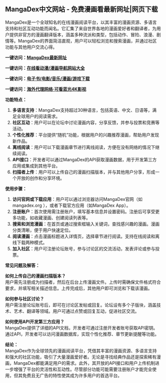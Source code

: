 <h2>MangaDex中文网站 - 免费漫画看最新网址|网页下载</h2>
<p>MangaDex是一个全球知名的在线漫画阅读平台，以其丰富的漫画资源、多语言支持和社区互动功能而闻名。它汇集了来自世界各地的漫画爱好者和翻译者，为用户提供非官方的漫画翻译版本，涵盖多种流派和类型，包括动作、冒险、浪漫、剧情等。MangaDex的界面简洁直观，用户可以轻松浏览和搜索漫画，并通过社区功能与其他用户交流心得。</p>
<p><strong>一键访问：</strong><a href="https://www.rymdh.com/sites/15845.html" target="_blank"><strong>MangaDex最新网址</strong></a></p>
<p><strong>一键访问：</strong><a href="https://www.rymdh.com/favorites/dongmanerciyuan" target="_blank"><strong>在线看动漫/漫画导航网站大全</strong></a></p>
<p><strong>一键访问：</strong><a href="https://wangpanziyuan.pages.dev/" target="_blank"><strong>电子书/电影/音乐/漫画/游戏下载</strong></a></p>
<p><strong>一键访问：</strong><a href="http://ip.harmonylink.net/share/e82025" target="_blank"><strong>海外代理网络·可看蓝光4K影视</strong></a></p>
<p><strong>功能特点：</strong></p>
<ol>
  <li><strong>多语言支持</strong>：MangaDex支持超过30种语言，包括英语、中文、日语等，满足全球用户的阅读需求。</li>
  <li><strong>社区互动</strong>：用户可以在论坛中讨论漫画内容，分享反馈，并参与投票和竞赛等活动。</li>
  <li><strong>个性化推荐</strong>：平台提供“随机”功能，根据用户的兴趣推荐漫画，帮助用户发现新作品。</li>
  <li><strong>离线阅读</strong>：用户可以下载漫画章节进行离线阅读，方便在没有网络的情况下继续阅读。</li>
  <li><strong>API接口</strong>：开发者可以通过MangaDex的API获取漫画数据，用于开发第三方应用或集成到其他平台。</li>
  <li><strong>扫描者上传</strong>：用户可以上传自己的漫画扫描版本，并与其他用户分享，形成一个开放的创作和分享环境。</li>
</ol>
<p><strong>使用步骤：</strong></p>
<ol>
  <li><strong>访问官网或下载应用</strong>：用户可以通过浏览器访问MangaDex官网（如mangadex.org ），或者下载官方应用（如MangaDex App）。</li>
  <li><strong>注册账户</strong>：首次使用需注册账户，填写基本信息并设置密码。注册后可享受更多功能，如收藏漫画、创建阅读列表等。</li>
  <li><strong>搜索和浏览漫画</strong>：在首页或通过搜索框输入关键词，查找感兴趣的漫画。漫画分类清晰，便于用户快速定位。</li>
  <li><strong>阅读漫画</strong>：点击漫画标题进入详情页，选择章节进行阅读。支持在线阅读和离线下载两种模式。</li>
  <li><strong>加入社区</strong>：用户可注册论坛账号，参与讨论区的交流活动，发表评论或参与投票。</li>
</ol>
<p><strong>常见问题及解答：</strong></p>
<p><strong>如何上传自己的漫画扫描版本？</strong><br>用户需先注册成为扫描者，然后在后台上传漫画文件。上传时需确保文件格式符合要求，并填写相关描述信息。上传完成后，其他用户即可浏览和下载该漫画。</p>
<p><strong>如何参与社区讨论？</strong><br>用户需注册论坛账号后，即可在讨论区发帖或回复。论坛设有多个子版块，涵盖技术、艺术、翻译等领域。用户可通过点赞或回复互动，促进社区交流。</p>
<p><strong>如何使用API开发第三方应用？</strong><br>MangaDex提供了详细的API文档，开发者可通过注册开发者账号获取API密钥。通过API，开发者可以访问漫画数据库，实现个性化推荐、章节更新提醒等功能。</p>
<p><strong>结论：</strong><br>MangaDex作为全球领先的漫画阅读平台，凭借其丰富的漫画资源、多语言支持和强大的社区功能，吸引了大量漫画爱好者。无论是寻找经典作品还是探索稀有漫画，MangaDex都能满足用户的需求。此外，其开放的API接口和用户上传机制进一步增强了平台的灵活性和互动性。尽管部分功能可能需要注册账户才能完全使用，但其免费且无广告的特性使其成为许多用户的首选平台。</p>
